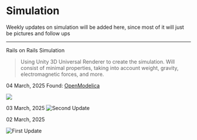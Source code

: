 # Simulation

Weekly updates on simulation will be added here, since most of it will just be pictures and follow ups

---

Rails on Rails Simulation
> Using Unity 3D Universal Renderer to create the simulation. Will consist of minimal properties, taking into account
> weight, gravity, electromagnetic forces, and more.

04 March, 2025
Found: [OpenModelica](https://openmodelica.org/)

<img src="https://github.com/user-attachments/assets/0e0190a7-2817-4fb4-8629-2bb279d56953" />


03 March, 2025
<img alt="Second Update" src="https://github.com/user-attachments/assets/ef23ea36-498a-46c9-bd2f-4c9a4ec0c478" />


02 March, 2025

<img alt="First Update" src="https://github.com/user-attachments/assets/b9253b6f-b737-4b36-b26b-1df1b3820220" />



